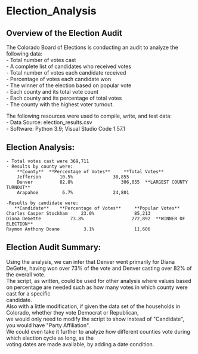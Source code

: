 # Election_Analysis  

## Overview of the Election Audit  
  
The Colorado Board of Elections is conducting an audit to analyze the following data:  
	- Total number of votes cast  
	- A complete list of candidates who received votes    
	- Total number of votes each candidate received  
	- Percentage of votes each candidate won  
	- The winner of the election based on popular vote  
	- Each county and its total vote count  
	- Each county and its percentage of total votes  
	- The county with the highest voter turnout.  

The following resources were used to compile, write, and test data:  
	- Data Source: election_results.csv  
	- Software: Python 3.9; Visual Studio Code 1.57.1


## Election Analysis:  
	- Total votes cast were 369,711  
	- Results by county were:  
		**County**	**Percentage of Votes**		**Total Votes**  
		Jefferson		10.5%				38,855  
		Denver			82.8%			       306,055  **LARGEST COUNTY TURNOUT**   
		Arapahoe		 6.7%				24,801  
	
	-Results by candidate were:  	
	   **Candidate**	**Percentage of Votes**		**Popular Votes**  
	Charles Casper Stockham		23.0%				85,213  
	Diana DeGette			73.8%			       272,892  **WINNER OF ELECTION**   
	Raymon Anthony Doane		 3.1%				11,606  

## Election Audit Summary:  

Using the analysis, we can infer that Denver went primarily for Diana DeGette, having won over 73% of the vote and Denver casting over 82% of the overall vote.  
The script, as written, could be used for other analysis where values based on percentage are needed such as how many votes in which county were cast for a specific  
candidate.  
Also with a little modification, if given the data set of the households in Colorado, whether they vote Democrat or Republican,  
we would only need to modify the script to show instead of "Candidate", you would have "Party Affiliation".  
We could even take it further to analyze how different counties vote during which election cycle as long, as the  
voting dates are made available, by adding a date condition.  


		  



